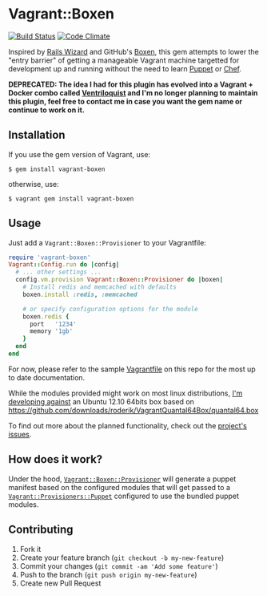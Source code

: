# Vagrant::Boxen

[![Build Status](https://travis-ci.org/fgrehm/vagrant-boxen.png)](https://travis-ci.org/fgrehm/vagrant-boxen)
[![Code Climate](https://codeclimate.com/badge.png)](https://codeclimate.com/github/fgrehm/vagrant-boxen)

Inspired by [Rails Wizard](http://railswizard.org/) and GitHub's
[Boxen](http://boxen.github.com/), this gem attempts to lower the "entry barrier"
of getting a manageable Vagrant machine targetted for development up and
running without the need to learn [Puppet](https://puppetlabs.com/puppet/what-is-puppet/)
or [Chef](http://www.opscode.com/chef/).

**DEPRECATED: The idea I had for this plugin has evolved into a Vagrant + Docker 
combo called [Ventriloquist](https://github.com/fgrehm/ventriloquist) and I'm no
longer planning to maintain this plugin, feel free to contact me in case you want
the gem name or continue to work on it.**


## Installation

If you use the gem version of Vagrant, use:

```terminal
$ gem install vagrant-boxen
```

otherwise, use:

```terminal
$ vagrant gem install vagrant-boxen
```


## Usage

Just add a `Vagrant::Boxen::Provisioner` to your Vagrantfile:

```ruby
require 'vagrant-boxen'
Vagrant::Config.run do |config|
  # ... other settings ...
  config.vm.provision Vagrant::Boxen::Provisioner do |boxen|
    # Install redis and memcached with defaults
    boxen.install :redis, :memcached

    # or specify configuration options for the module
    boxen.redis {
      port   '1234'
      memory '1gb'
    }
  end
end
```

For now, please refer to the sample [Vagrantfile](Vagrantfile) on this repo for
the most up to date documentation.

While the modules provided might work on most linux distributions, [I'm developing
against](Vagrantfile) an Ubuntu 12.10 64bits box based on https://github.com/downloads/roderik/VagrantQuantal64Box/quantal64.box

To find out more about the planned functionality, check out the
[project's issues](https://github.com/fgrehm/vagrant-boxen/issues).


## How does it work?

Under the hood, [`Vagrant::Boxen::Provisioner`](https://github.com/fgrehm/vagrant-boxen/blob/master/lib/vagrant-boxen/provisioner.rb)
will generate a puppet manifest based on the configured modules that will get
passed to a [`Vagrant::Provisioners::Puppet`](https://github.com/mitchellh/vagrant/blob/1-0-stable/lib/vagrant/provisioners/puppet.rb)
configured to use the bundled puppet modules.


## Contributing

1. Fork it
2. Create your feature branch (`git checkout -b my-new-feature`)
3. Commit your changes (`git commit -am 'Add some feature'`)
4. Push to the branch (`git push origin my-new-feature`)
5. Create new Pull Request
